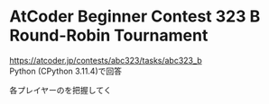 # AtCoder Beginner Contest 323 B Round-Robin Tournament  
https://atcoder.jp/contests/abc323/tasks/abc323_b  
Python (CPython 3.11.4)で回答  

各プレイヤーのを把握してく

